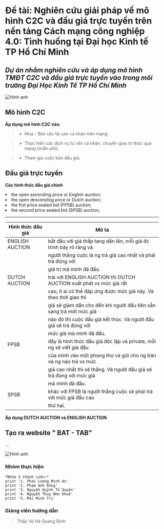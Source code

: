 # Đề tài: Nghiên cứu giải pháp về mô hình C2C và đấu giá trực tuyến trên nền tảng Cách mạng công nghiệp 4.0: Tình huống tại Đại học Kinh tế TP Hồ Chí Minh

*Dự án nhằm nghiên cứu và áp dụng mô hình TMĐT C2C và đấu giá trực tuyến vào trong môi trường Đại Học Kinh Tế TP Hồ Chí Minh*
---

![Hinh anh](https://www.br.de/puls/themen/netz/cliqz-102~_v-img__16__9__xl_-d31c35f8186ebeb80b0cd843a7c267a0e0c81647.jpg?version=d6a02)

## Mô hình C2C
**Áp dụng mô hình C2C vào:** 

 >  + Mua - Bán các tài sản cá nhân trên mạng;

 >  + Thực hiện các dịch vụ tư vấn cá nhân, chuyển giao tri thức qua mạng (miễn phí);

 >  + Tham gia cuộc bán đấu giá.

## Đấu giá trực tuyến
**Các hình thức đấu giá chính**
<li> the open ascending price or English auction; </li>
<li> the open descending price or Dutch auction; </li>
<li> the frst price sealed bid (FPSB) auction; </li>
<li> the second price sealed bid (SPSB) auction; </li>

---

| Hình thức đấu giá | Mô tả                                                              |
| ------------------| -------------------------------------------------------------------|
| ENGLISH AUCTION   | bắt đầu với giá thấp tang dần lên, mỗi giá đc trình bày rõ ràng và |
|                   | người thắng cuộc là ng trả giá cao nhất và phải trả đúng với       |
|                   | giá trị mà mình đã đấu.                                            | 
| DUTCH AUCTION     | trái với ENGLISH AUCTION thì DUTCH AUCTION xuất phát vs mức giá rất|
|                   | cao, ít ai có thể đáp ứng được mức giá này. Và theo thời gian thì  |
|                   | giá sẽ giảm dần cho đến khi người đầu tiên sẵn sang trả một mức giá|
|                   | nào đó thì cuộc đấu giá kết thúc. Và người đấu giá sẽ trả đúng với | 
|                   | mức giá mà mình đã đấu.                                            |
| FPSB              | đây là hình thức đấu giá độc lập và private, mỗi ng sẽ viết giá đấu|
|                   | của mình vào một phong thư và gửi cho ng bán và ng nào trả vs mức  |
|                   | giá cao nhất thì sẽ thắng. Và người đấu giá sẽ trả đúng với mức giá|
|                   | mà mình đã đấu.                                                    |
| SPSB              | khác với FPSB là người thắng cuộc sẽ phải trả với mức giá đấu cao  |
|                   | thứ hai.                                                           |



 **Áp dụng DUTCH AUCTION và ENGLISH AUCTION**


## Tạo ra website " BAT - TAB"
...

![Hinh anh](https://s-media-cache-ak0.pinimg.com/originals/23/2a/8b/232a8bd307d7e9394978841a36c71cf4.png)





### Nhóm thực hiện

```
*Nhóm 5 thành viên:*
print '1. Phan Lương Minh An'
print '2. Phạm Anh Dũng'
print '3. Nguyễn Quỳnh Tố Quyên'
print '4. Nguyễn Thuỵ Như Khuê'
print '5. Mai Minh Trị'
```

### Giảng viên hướng dẫn
> Thầy Võ Hà Quang Định
